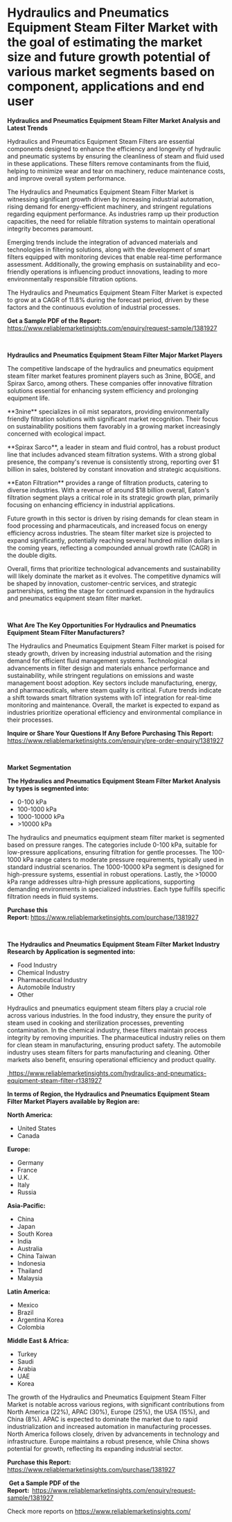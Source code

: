 <p><h1>Hydraulics and Pneumatics Equipment Steam Filter Market with the goal of estimating the market size and future growth potential of various market segments based on component, applications and end user</h1></p><p><strong>Hydraulics and Pneumatics Equipment Steam Filter Market Analysis and Latest Trends</strong></p>
<p><p>Hydraulics and Pneumatics Equipment Steam Filters are essential components designed to enhance the efficiency and longevity of hydraulic and pneumatic systems by ensuring the cleanliness of steam and fluid used in these applications. These filters remove contaminants from the fluid, helping to minimize wear and tear on machinery, reduce maintenance costs, and improve overall system performance. </p><p>The Hydraulics and Pneumatics Equipment Steam Filter Market is witnessing significant growth driven by increasing industrial automation, rising demand for energy-efficient machinery, and stringent regulations regarding equipment performance. As industries ramp up their production capacities, the need for reliable filtration systems to maintain operational integrity becomes paramount. </p><p>Emerging trends include the integration of advanced materials and technologies in filtering solutions, along with the development of smart filters equipped with monitoring devices that enable real-time performance assessment. Additionally, the growing emphasis on sustainability and eco-friendly operations is influencing product innovations, leading to more environmentally responsible filtration options. </p><p>The Hydraulics and Pneumatics Equipment Steam Filter Market is expected to grow at a CAGR of 11.8% during the forecast period, driven by these factors and the continuous evolution of industrial processes.</p></p>
<p><strong>Get a Sample PDF of the Report:&nbsp;</strong> <a href="https://www.reliablemarketinsights.com/enquiry/request-sample/1381927?utm_campaign=1894&utm_medium=2&utm_source=Github&utm_content=ia&utm_term=24022025&utm_id=hydraulics-and-pneumatics-equipment-steam-filter">https://www.reliablemarketinsights.com/enquiry/request-sample/1381927</a></p>
<p>&nbsp;</p>
<p><strong>Hydraulics and Pneumatics Equipment Steam Filter Major Market Players</strong></p>
<p><p>The competitive landscape of the hydraulics and pneumatics equipment steam filter market features prominent players such as 3nine, BOGE, and Spirax Sarco, among others. These companies offer innovative filtration solutions essential for enhancing system efficiency and prolonging equipment life. </p><p>**3nine** specializes in oil mist separators, providing environmentally friendly filtration solutions with significant market recognition. Their focus on sustainability positions them favorably in a growing market increasingly concerned with ecological impact.</p><p>**Spirax Sarco**, a leader in steam and fluid control, has a robust product line that includes advanced steam filtration systems. With a strong global presence, the company's revenue is consistently strong, reporting over $1 billion in sales, bolstered by constant innovation and strategic acquisitions.</p><p>**Eaton Filtration** provides a range of filtration products, catering to diverse industries. With a revenue of around $18 billion overall, Eaton's filtration segment plays a critical role in its strategic growth plan, primarily focusing on enhancing efficiency in industrial applications.</p><p>Future growth in this sector is driven by rising demands for clean steam in food processing and pharmaceuticals, and increased focus on energy efficiency across industries. The steam filter market size is projected to expand significantly, potentially reaching several hundred million dollars in the coming years, reflecting a compounded annual growth rate (CAGR) in the double digits.</p><p>Overall, firms that prioritize technological advancements and sustainability will likely dominate the market as it evolves. The competitive dynamics will be shaped by innovation, customer-centric services, and strategic partnerships, setting the stage for continued expansion in the hydraulics and pneumatics equipment steam filter market.</p></p>
<p>&nbsp;</p>
<p><strong>What Are The Key Opportunities For Hydraulics and Pneumatics Equipment Steam Filter Manufacturers?</strong></p>
<p><p>The Hydraulics and Pneumatics Equipment Steam Filter market is poised for steady growth, driven by increasing industrial automation and the rising demand for efficient fluid management systems. Technological advancements in filter design and materials enhance performance and sustainability, while stringent regulations on emissions and waste management boost adoption. Key sectors include manufacturing, energy, and pharmaceuticals, where steam quality is critical. Future trends indicate a shift towards smart filtration systems with IoT integration for real-time monitoring and maintenance. Overall, the market is expected to expand as industries prioritize operational efficiency and environmental compliance in their processes.</p></p>
<p><strong>Inquire or Share Your Questions If Any Before Purchasing This Report:</strong> <a href="https://www.reliablemarketinsights.com/enquiry/pre-order-enquiry/1381927?utm_campaign=1894&utm_medium=2&utm_source=Github&utm_content=ia&utm_term=24022025&utm_id=hydraulics-and-pneumatics-equipment-steam-filter">https://www.reliablemarketinsights.com/enquiry/pre-order-enquiry/1381927</a></p>
<p>&nbsp;</p>
<p><strong>Market Segmentation</strong></p>
<p><strong>The Hydraulics and Pneumatics Equipment Steam Filter Market Analysis by types is segmented into:</strong></p>
<p><ul><li>0-100 kPa</li><li>100-1000 kPa</li><li>1000-10000 kPa</li><li>>10000 kPa</li></ul></p>
<p><p>The hydraulics and pneumatics equipment steam filter market is segmented based on pressure ranges. The categories include 0-100 kPa, suitable for low-pressure applications, ensuring filtration for gentle processes. The 100-1000 kPa range caters to moderate pressure requirements, typically used in standard industrial scenarios. The 1000-10000 kPa segment is designed for high-pressure systems, essential in robust operations. Lastly, the >10000 kPa range addresses ultra-high pressure applications, supporting demanding environments in specialized industries. Each type fulfills specific filtration needs in fluid systems.</p></p>
<p><strong>Purchase this Report:&nbsp;</strong><a href="https://www.reliablemarketinsights.com/purchase/1381927?utm_campaign=1894&utm_medium=2&utm_source=Github&utm_content=ia&utm_term=24022025&utm_id=hydraulics-and-pneumatics-equipment-steam-filter">https://www.reliablemarketinsights.com/purchase/1381927</a></p>
<p>&nbsp;</p>
<p><strong>The Hydraulics and Pneumatics Equipment Steam Filter Market Industry Research by Application is segmented into:</strong></p>
<p><ul><li>Food Industry</li><li>Chemical Industry</li><li>Pharmaceutical Industry</li><li>Automobile Industry</li><li>Other</li></ul></p>
<p><p>Hydraulics and pneumatics equipment steam filters play a crucial role across various industries. In the food industry, they ensure the purity of steam used in cooking and sterilization processes, preventing contamination. In the chemical industry, these filters maintain process integrity by removing impurities. The pharmaceutical industry relies on them for clean steam in manufacturing, ensuring product safety. The automobile industry uses steam filters for parts manufacturing and cleaning. Other markets also benefit, ensuring operational efficiency and product quality.</p></p>
<p><a href="https://www.reliablemarketinsights.com/hydraulics-and-pneumatics-equipment-steam-filter-r1381927?utm_campaign=1894&utm_medium=2&utm_source=Github&utm_content=ia&utm_term=24022025&utm_id=hydraulics-and-pneumatics-equipment-steam-filter">&nbsp;https://www.reliablemarketinsights.com/hydraulics-and-pneumatics-equipment-steam-filter-r1381927</a></p>
<p><strong>In terms of Region, the Hydraulics and Pneumatics Equipment Steam Filter Market Players available by Region are:</strong></p>
<p>
    <p> <strong> North America: </strong>
        <ul>
            <li>United States</li>
            <li>Canada</li>
        </ul>
        </p> 
    <p> <strong> Europe: </strong>
        <ul>
            <li>Germany</li>
            <li>France</li>
            <li>U.K.</li>
            <li>Italy</li>
            <li>Russia</li>
        </ul>
        </p> 
    <p> <strong> Asia-Pacific: </strong>
        <ul>
            <li>China</li>
            <li>Japan</li>
            <li>South Korea</li>
            <li>India</li>
            <li>Australia</li>
            <li>China Taiwan</li>
            <li>Indonesia</li>
            <li>Thailand</li>
            <li>Malaysia</li>
        </ul>
        </p> 
    <p> <strong> Latin America: </strong>
        <ul>
            <li>Mexico</li>
            <li>Brazil</li>
            <li>Argentina Korea</li>
            <li>Colombia</li>
        </ul>
        </p> 
    <p> <strong> Middle East & Africa: </strong>
        <ul>
            <li>Turkey</li>
            <li>Saudi</li>
            <li>Arabia</li>
            <li>UAE</li>
            <li>Korea</li>
        </ul>
    </p>
    </p>
<p><p>The growth of the Hydraulics and Pneumatics Equipment Steam Filter Market is notable across various regions, with significant contributions from North America (22%), APAC (30%), Europe (25%), the USA (15%), and China (8%). APAC is expected to dominate the market due to rapid industrialization and increased automation in manufacturing processes. North America follows closely, driven by advancements in technology and infrastructure. Europe maintains a robust presence, while China shows potential for growth, reflecting its expanding industrial sector.</p></p>
<p><strong>Purchase this Report: </strong><a href="https://www.reliablemarketinsights.com/purchase/1381927?utm_campaign=1894&utm_medium=2&utm_source=Github&utm_content=ia&utm_term=24022025&utm_id=hydraulics-and-pneumatics-equipment-steam-filter">https://www.reliablemarketinsights.com/purchase/1381927</a></p>
<p>&nbsp;<strong>Get a Sample PDF of the Report:&nbsp;&nbsp;</strong><a href="https://www.reliablemarketinsights.com/enquiry/request-sample/1381927?utm_campaign=1894&utm_medium=2&utm_source=Github&utm_content=ia&utm_term=24022025&utm_id=hydraulics-and-pneumatics-equipment-steam-filter">https://www.reliablemarketinsights.com/enquiry/request-sample/1381927</a></p>
<p><strong></strong></p>
<p>Check more reports on <a href="https://www.reliablemarketinsights.com/?utm_campaign=1894&utm_medium=2&utm_source=Github&utm_content=ia&utm_term=24022025&utm_id=hydraulics-and-pneumatics-equipment-steam-filter">https://www.reliablemarketinsights.com/</a></p>